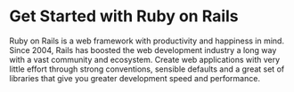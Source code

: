 # Get Started with Ruby on Rails

Ruby on Rails is a web framework with productivity and happiness in mind.
Since 2004, Rails has boosted the web development industry a long way with a
vast community and ecosystem. Create web applications with very little effort
through strong conventions, sensible defaults and a great set of libraries that
give you greater development speed and performance.

